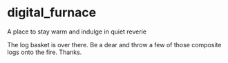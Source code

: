 # digital_furnace
A place to stay warm and indulge in quiet reverie

The log basket is over there. Be a dear and throw a few of those composite logs onto the fire. Thanks.
